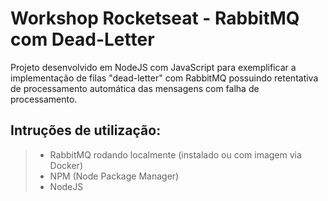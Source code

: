 # Workshop Rocketseat - RabbitMQ com Dead-Letter
Projeto desenvolvido em NodeJS com JavaScript para exemplificar a implementação de filas "dead-letter" com RabbitMQ possuindo retentativa de processamento automática das mensagens com falha de processamento.

## Intruções de utilização:
> - RabbitMQ rodando localmente (instalado ou com imagem via Docker)
> - NPM (Node Package Manager)
> - NodeJS
